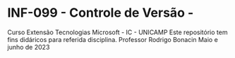 # INF-099 - Controle de Versão - 
Curso Extensão Tecnologias Microsoft - IC - UNICAMP
Este repositório tem fins didáricos para referida disciplina.
Professor Rodrigo Bonacin
Maio e junho de 2023
